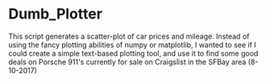 # Dumb_Plotter
This script generates a scatter-plot of car prices and mileage.
Instead of using the fancy plotting abilities of numpy or matplotlib, I wanted to see if I could create a simple text-based plotting tool, and use it to find some good deals on Porsche 911's currently for sale on Craigslist in the SFBay area (8-10-2017)
